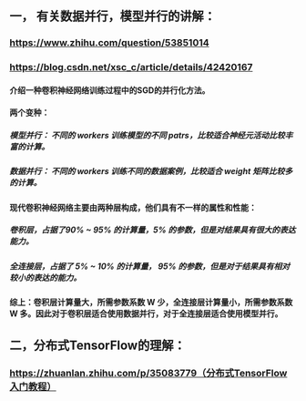 ## 一， 有关数据并行，模型并行的讲解：
### https://www.zhihu.com/question/53851014
### https://blog.csdn.net/xsc_c/article/details/42420167
#### 介绍一种卷积神经网络训练过程中的SGD的并行化方法。
#### 两个变种：
##### 模型并行： 不同的 workers 训练模型的不同 patrs，比较适合神经元活动比较丰富的计算。
##### 数据并行： 不同的 workers 训练不同的数据案例，比较适合 weight 矩阵比较多的计算。
#### 现代卷积神经网络主要由两种层构成，他们具有不一样的属性和性能：
##### 卷积层，占据了90% ~ 95% 的计算量，5% 的参数，但是对结果具有很大的表达能力。
##### 全连接层，占据了 5% ~ 10% 的计算量， 95% 的参数，但是对于结果具有相对较小的表达的能力。
#### 综上：卷积层计算量大，所需参数系数 W 少，全连接层计算量小，所需参数系数 W 多。因此对于卷积层适合使用数据并行，对于全连接层适合使用模型并行。

## 二，分布式TensorFlow的理解：
### https://zhuanlan.zhihu.com/p/35083779（分布式TensorFlow入门教程）
### 
